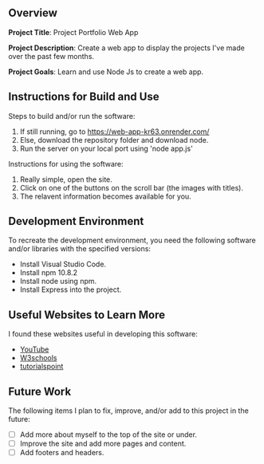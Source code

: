 ## Overview

**Project Title**:
Project Portfolio Web App

**Project Description**:
Create a web app to display the projects I've made over the past few months.

**Project Goals**:
Learn and use Node Js to create a web app.

## Instructions for Build and Use

Steps to build and/or run the software:

1. If still running, go to https://web-app-kr63.onrender.com/
2. Else, download the repository folder and download node.
3. Run the server on your local port using 'node app.js'

Instructions for using the software:

1. Really simple, open the site.
2. Click on one of the buttons on the scroll bar (the images with titles).
3. The relavent information becomes available for you.

## Development Environment 

To recreate the development environment, you need the following software and/or libraries with the specified versions:

* Install Visual Studio Code.
* Install npm 10.8.2
* Install node using npm.
* Install Express into the project.

## Useful Websites to Learn More

I found these websites useful in developing this software:

* [YouTube](https://www.youtube.com/watch?v=sNO26CToYHw)
* [W3schools](https://www.w3schools.com/howto/howto_js_tab_img_gallery.asp)
* [tutorialspoint](https://www.tutorialspoint.com/nodejs/index.htm)

## Future Work

The following items I plan to fix, improve, and/or add to this project in the future:

* [ ] Add more about myself to the top of the site or under.
* [ ] Improve the site and add more pages and content.
* [ ] Add footers and headers.